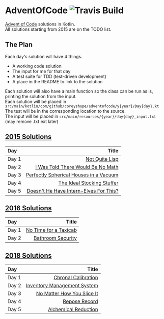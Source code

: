 # AdventOfCode ![Travis Build](https://travis-ci.org/CoreyShupe/AdventOfCode.svg?branch=master)
[Advent of Code](https://adventofcode.com) solutions in Kotlin.<br/>
All solutions starting from 2015 are on the TODO list.<br/>
## The Plan
Each day's solution will have 4 things.
* A working code solution
* The input for me for that day
* A test suite for TDD (test-driven development)
* A place in the README to link to the solution

Each solution will also have a main function so the class can be run as is, printing the solution from the input.<br/>
Each solution will be placed in `src/main/kotlin/com/github/coreyshupe/adventofcode/y{year}/Day{day}.kt`<br/>
The test will be in the corresponding location to the source.<br/>
The input will be placed in `src/main/resources/{year}/day{day}_input.txt` (may remove .txt ext later)
## [2015 Solutions](https://adventofcode.com/2015)
|Day|Title|
|:---|---:|
|Day 1|[Not Quite Lisp](./src/main/kotlin/com/github/coreyshupe/adventofcode/y2015/Day1.kt)|
|Day 2|[I Was Told There Would Be No Math](./src/main/kotlin/com/github/coreyshupe/adventofcode/y2015/Day2.kt)|
|Day 3|[Perfectly Spherical Houses in a Vacuum](./src/main/kotlin/com/github/coreyshupe/adventofcode/y2015/Day3.kt)|
|Day 4|[The Ideal Stocking Stuffer](./src/main/kotlin/com/github/coreyshupe/adventofcode/y2015/Day4.kt)|
|Day 5|[Doesn't He Have Intern-Elves For This?](./src/main/kotlin/com/github/coreyshupe/adventofcode/y2015/Day5.kt)|
## [2016 Solutions](https://adventofcode.com/2016)
|Day|Title|
|:---|---:|
|Day 1|[No Time for a Taxicab](./src/main/kotlin/com/github/coreyshupe/adventofcode/y2016/Day1.kt)|
|Day 2|[Bathroom Security](./src/main/kotlin/com/github/coreyshupe/adventofcode/y2016/Day2.kt)|
## [2018 Solutions](https://adventofcode.com/2018)
|Day|Title|
|:---|---:|
|Day 1|[Chronal Calibration](./src/main/kotlin/com/github/coreyshupe/adventofcode/y2018/Day1.kt)|
|Day 2|[Inventory Management System](./src/main/kotlin/com/github/coreyshupe/adventofcode/y2018/Day2.kt)|
|Day 3|[No Matter How You Slice It](./src/main/kotlin/com/github/coreyshupe/adventofcode/y2018/Day3.kt)|
|Day 4|[Repose Record](./src/main/kotlin/com/github/coreyshupe/adventofcode/y2018/Day4.kt)|
|Day 5|[Alchemical Reduction](./src/main/kotlin/com/github/coreyshupe/adventofcode/y2018/Day5.kt)|